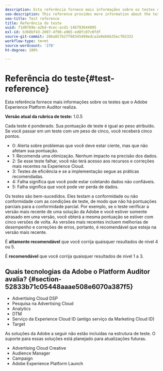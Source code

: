 ```yaml
---
description: Esta referência fornece mais informações sobre os testes que o Adobe Experience Platform Auditor realiza.
seo-description: This reference provides more information about the tests Adobe Experience Platform Auditor performs.
seo-title: Test reference
title: Referência do teste
uuid: f1d0769e-a2bd-4cec-acd1-146793644895
exl-id: b368bf43-2007-4f98-a965-ed8fc07c0fdf
source-git-commit: 286a857b2ff08345499edca2e0eb6b35ecf02332
workflow-type: tm+mt
source-wordcount: '278'
ht-degree: 100%

---
```


# Referência do teste{#test-reference}

Esta referência fornece mais informações sobre os testes que o Adobe Experience Platform Auditor realiza.

**Versão atual da rubrica de teste:** 1.0.5

Cada teste é ponderado. Sua pontuação de teste é igual ao peso atribuído. Se você passar em um teste com um peso de cinco, você receberá cinco pontos.

* 0: Alerta sobre problemas que você deve estar ciente, mas que não afetam sua pontuação.
* 1: Recomenda uma otimização. Nenhum impacto na precisão dos dados.
* 2: Se esse teste falhar, você não terá acesso aos recursos e correções mais recentes na Experience Cloud.
* 3: Testes de eficiência e se a implementação segue as práticas recomendadas.
* 4: Falha significa que você pode estar coletando dados não confiáveis.
* 5: Falha significa que você pode ver perda de dados.

Os testes são bem-sucedidos. Eles testam a conformidade ou não conformidade com as condições de teste, de modo que não há pontuações parciais para a conformidade parcial. Por exemplo, se o teste verificar a versão mais recente de uma solução da Adobe e você estiver somente atrasado em uma versão, você obterá a mesma pontuação se estiver com cinco versões de volta. As versões mais recentes incluem melhorias de desempenho e correções de erros, portanto, é recomendável que esteja na versão mais recente.

É **altamente recomendável** que você corrija quaisquer resultados de nível 4 ou 5.

É **recomendável** que você corrija quaisquer resultados de nível 1 a 3.

## Quais tecnologias da Adobe o Platform Auditor avalia? {#section-52833b71c05448aaae508e6070a387f5}

* Advertising Cloud DSP
* Pesquisa na Advertising Cloud
* Analytics
* DTM
* Serviço da Experience Cloud ID (antigo serviço da Marketing Cloud ID)
* Target

As soluções da Adobe a seguir não estão incluídas na estrutura de teste. O suporte para essas soluções está planejado para atualizações futuras.

* Advertising Cloud Creative
* Audience Manager
* Campaign
* Adobe Experience Platform Launch

